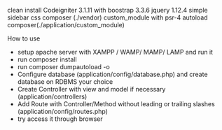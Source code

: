 clean install Codeigniter 3.1.11
with
boostrap 3.3.6
jquery 1.12.4
simple sidebar css
composer (./vendor)
custom_module with psr-4 autoload composer(./application/custom_module)

How to use

- setup apache server with XAMPP / WAMP/ MAMP/ LAMP and run it
- run composer install
- run composer dumpautoload -o
- Configure database (application/config/database.php) and create database on RDBMS your choice
- Create Controller with view and model if necessary (application/controllers)
- Add Route with Controller/Method without leading or trailing slashes (application/config/routes.php)
- try access it through browser
